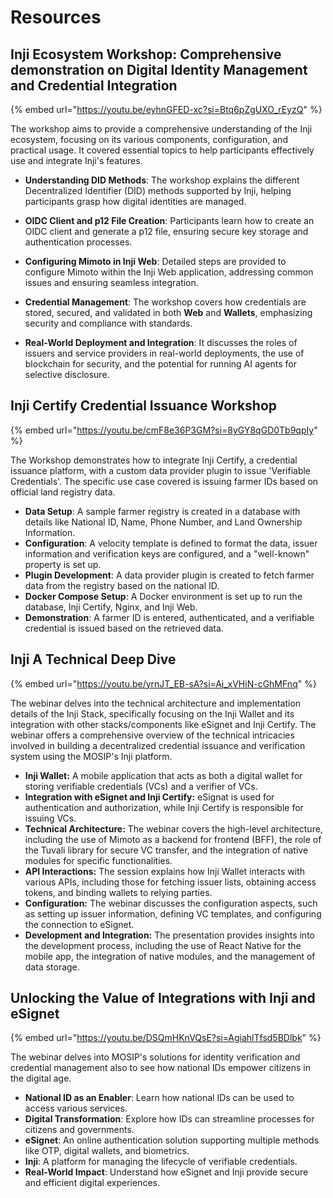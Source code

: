 # Resources

## Inji Ecosystem Workshop: Comprehensive demonstration on Digital Identity Management and Credential Integration

{% embed url="https://youtu.be/eyhnGFED-xc?si=Btq6pZgUXO_rEyzQ" %}

The workshop aims to provide a comprehensive understanding of the Inji ecosystem, focusing on its various components, configuration, and practical usage. It covered essential topics to help participants effectively use and integrate Inji's features.

- **Understanding DID Methods**: The workshop explains the different Decentralized Identifier (DID) methods supported by Inji, helping participants grasp how digital identities are managed.

- **OIDC Client and p12 File Creation**: Participants learn how to create an OIDC client and generate a p12 file, ensuring secure key storage and authentication processes.

- **Configuring Mimoto in Inji Web**: Detailed steps are provided to configure Mimoto within the Inji Web application, addressing common issues and ensuring seamless integration.

- **Credential Management**: The workshop covers how credentials are stored, secured, and validated in both **Web** and **Wallets**, emphasizing security and compliance with standards.

- **Real-World Deployment and Integration**: It discusses the roles of issuers and service providers in real-world deployments, the use of blockchain for security, and the potential for running AI agents for selective disclosure.


## Inji Certify Credential Issuance Workshop <a href="#inji-certify-credential-issuance-workshop" id="inji-certify-credential-issuance-workshop"></a>

{% embed url="https://youtu.be/cmF8e36P3GM?si=8yGY8qGD0Tb9qpIy" %}


The Workshop demonstrates how to integrate Inji Certify, a credential issuance platform, with a custom data provider plugin to issue 'Verifiable Credentials'. The specific use case covered is issuing farmer IDs based on official land registry data.

* **Data Setup**: A sample farmer registry is created in a database with details like National ID, Name, Phone Number, and Land Ownership Information.
* **Configuration**: A velocity template is defined to format the data, issuer information and verification keys are configured, and a "well-known" property is set up.
* **Plugin Development**: A data provider plugin is created to fetch farmer data from the registry based on the national ID.
* **Docker Compose Setup**: A Docker environment is set up to run the database, Inji Certify, Nginx, and Inji Web.
* **Demonstration**: A farmer ID is entered, authenticated, and a verifiable credential is issued based on the retrieved data.



## Inji A Technical Deep Dive

{% embed url="https://youtu.be/yrnJT_EB-sA?si=Aj_xVHiN-cGhMFnq" %}

The webinar delves into the technical architecture and implementation details of the Inji Stack, specifically focusing on the Inji Wallet and its integration with other stacks/components like eSignet and Inji Certify. The webinar offers a comprehensive overview of the technical intricacies involved in building a decentralized credential issuance and verification system using the MOSIP's Inji platform.

* **Inji Wallet:** A mobile application that acts as both a digital wallet for storing verifiable credentials (VCs) and a verifier of VCs.
* **Integration with eSignet and Inji Certify:** eSignat is used for authentication and authorization, while Inji Certify is responsible for issuing VCs.
* **Technical Architecture:** The webinar covers the high-level architecture, including the use of Mimoto as a backend for frontend (BFF), the role of the Tuvali library for secure VC transfer, and the integration of native modules for specific functionalities.
* **API Interactions:** The session explains how Inji Wallet interacts with various APIs, including those for fetching issuer lists, obtaining access tokens, and binding wallets to relying parties.
* **Configuration:** The webinar discusses the configuration aspects, such as setting up issuer information, defining VC templates, and configuring the connection to eSignet.
* **Development and Integration:** The presentation provides insights into the development process, including the use of React Native for the mobile app, the integration of native modules, and the management of data storage.


## Unlocking the Value of Integrations with Inji and eSignet

{% embed url="https://youtu.be/DSQmHKnVQsE?si=AgiahlTfsd5BDlbk" %}

The webinar delves into MOSIP's solutions for identity verification and credential management also to see how national IDs empower citizens in the digital age.

* **National ID as an Enabler**: Learn how national IDs can be used to access various services.
* **Digital Transformation**: Explore how IDs can streamline processes for citizens and governments.
* **eSignet**: An online authentication solution supporting multiple methods like OTP, digital wallets, and biometrics.
* **Inji**: A platform for managing the lifecycle of verifiable credentials.
* **Real-World Impact**: Understand how eSignet and Inji provide secure and efficient digital experiences.

